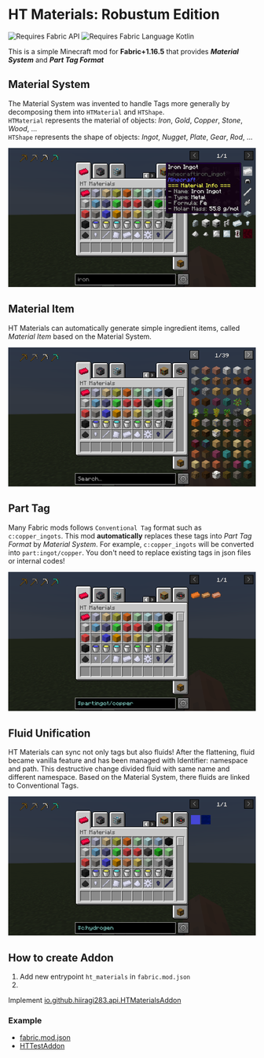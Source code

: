 # HT Materials: Robustum Edition

![Requires Fabric API](https://i.imgur.com/Ol1Tcf8.png)
![Requires Fabric Language Kotlin](https://i.imgur.com/c1DH9VL.png)

This is a simple Minecraft mod for **Fabric+1.16.5** that provides _**Material System**_ and _**Part Tag Format**_

## Material System

The Material System was invented to handle Tags more generally by decomposing them into `HTMaterial` and `HTShape`.  
`HTMaterial` represents the material of objects: _Iron_, _Gold_, _Copper_, _Stone_, _Wood_, ...  
`HTShape` represents the shape of objects: _Ingot_, _Nugget_, _Plate_, _Gear_, _Rod_, ...

![Material System](image/material_system.png)

## Material Item

HT Materials can automatically generate simple ingredient items, called _Material Item_ based on the Material
System.

![Material Item](image/material_item.png)

## Part Tag

Many Fabric mods follows `Conventional Tag` format such as `c:copper_ingots`. This mod **automatically** replaces these
tags into _Part
Tag Format_ by _Material System_. For example, `c:copper_ingots` will be converted into `part:ingot/copper`. You don't
need to replace existing tags in json files or internal codes!

![Part Tag](image/part_tag.png)

## Fluid Unification

HT Materials can sync not only tags but also fluids! After the flattening, fluid became vanilla feature and has been
managed with Identifier: namespace and path. This destructive change divided fluid with same name and different
namespace. Based on the Material System, there fluids are linked to Conventional Tags.

![Fluid Unification](image/fluid_unification.png)

## How to create Addon

1. Add new entrypoint `ht_materials` in `fabric.mod.json`
2.

Implement [io.github.hiiragi283.api.HTMaterialsAddon](common/src/main/kotlin/io/github/hiiragi283/api/HTMaterialsAddon.kt)

### Example

- [fabric.mod.json](fabric/src/main/resources/fabric.mod.json)
- [HTTestAddon](fabric/src/main/java/io/github/hiiragi283/fabric/HTTestAddon.java)